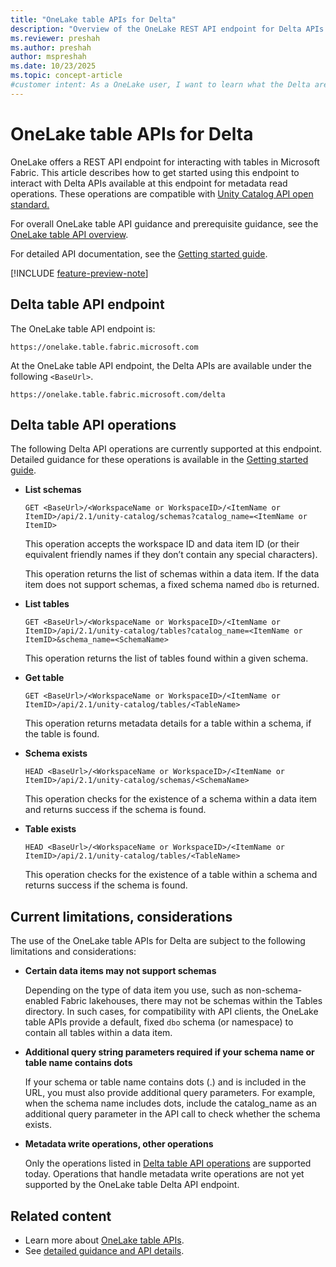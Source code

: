 ```yaml
---
title: "OneLake table APIs for Delta"
description: "Overview of the OneLake REST API endpoint for Delta APIs in Microsoft Fabric."
ms.reviewer: preshah
ms.author: preshah
author: mspreshah
ms.date: 10/23/2025
ms.topic: concept-article
#customer intent: As a OneLake user, I want to learn what the Delta are, what operations they support, and any current limitations or considerations, so that I can understand how to interact with my Fabric data using the Delta API standard.
---
```


# OneLake table APIs for Delta

OneLake offers a REST API endpoint for interacting with tables in Microsoft Fabric. This article describes how to get started using this endpoint to interact with Delta APIs available at this endpoint for metadata read operations. These operations are compatible with [Unity Catalog API open standard.](https://github.com/unitycatalog/unitycatalog/tree/main/api)

For overall OneLake table API guidance and prerequisite guidance, see the [OneLake table API overview](./table-apis-overview.md).

For detailed API documentation, see the [Getting started guide](./delta-table-apis-getting-started.md#example-requests-and-responses). 

[!INCLUDE [feature-preview-note](../../includes/feature-preview-note.md)]

## Delta table API endpoint

The OneLake table API endpoint is:

```
https://onelake.table.fabric.microsoft.com
```

At the OneLake table API endpoint, the Delta APIs are available under the following `<BaseUrl>`. 

```
https://onelake.table.fabric.microsoft.com/delta
```

## Delta table API operations

The following Delta API operations are currently supported at this endpoint. Detailed guidance for these operations is available in the [Getting started guide](./delta-table-apis-getting-started.md#example-requests-and-responses).

- **List schemas**
    
    `GET <BaseUrl>/<WorkspaceName or WorkspaceID>/<ItemName or ItemID>/api/2.1/unity-catalog/schemas?catalog_name=<ItemName or ItemID>`

    This operation accepts the workspace ID and data item ID (or their equivalent friendly names if they don’t contain any special characters). 
    
    This operation returns the list of schemas within a data item. If the data item does not support schemas, a fixed schema named `dbo` is returned.

- **List tables**

    `GET <BaseUrl>/<WorkspaceName or WorkspaceID>/<ItemName or ItemID>/api/2.1/unity-catalog/tables?catalog_name=<ItemName or ItemID>&schema_name=<SchemaName>`

    This operation returns the list of tables found within a given schema.

- **Get table**

    `GET <BaseUrl>/<WorkspaceName or WorkspaceID>/<ItemName or ItemID>/api/2.1/unity-catalog/tables/<TableName>`

    This operation returns metadata details for a table within a schema, if the table is found.

- **Schema exists**

    `HEAD <BaseUrl>/<WorkspaceName or WorkspaceID>/<ItemName or ItemID>/api/2.1/unity-catalog/schemas/<SchemaName>`

    This operation checks for the existence of a schema within a data item and returns success if the schema is found.

- **Table exists**

    `HEAD <BaseUrl>/<WorkspaceName or WorkspaceID>/<ItemName or ItemID>/api/2.1/unity-catalog/tables/<TableName>`

    This operation checks for the existence of a table within a schema and returns success if the schema is found.

## Current limitations, considerations

The use of the OneLake table APIs for Delta are subject to the following limitations and considerations:

- **Certain data items may not support schemas**

    Depending on the type of data item you use, such as non-schema-enabled Fabric lakehouses, there may not be schemas within the Tables directory. In such cases, for compatibility with API clients, the OneLake table APIs provide a default, fixed `dbo` schema (or namespace) to contain all tables within a data item.

- **Additional query string parameters required if your schema name or table name contains dots**

    If your schema or table name contains dots (.) and is included in the URL, you must also provide additional query parameters. For example, when the schema name includes dots, include the catalog_name as an additional query parameter in the API call to check whether the schema exists.

- **Metadata write operations, other operations**

    Only the operations listed in [Delta table API operations](#delta-table-api-operations) are supported today. Operations that handle metadata write operations are not yet supported by the OneLake table Delta API endpoint. 

## Related content

- Learn more about [OneLake table APIs](./table-apis-overview.md).
- See [detailed guidance and API details](./delta-table-apis-getting-started.md).
